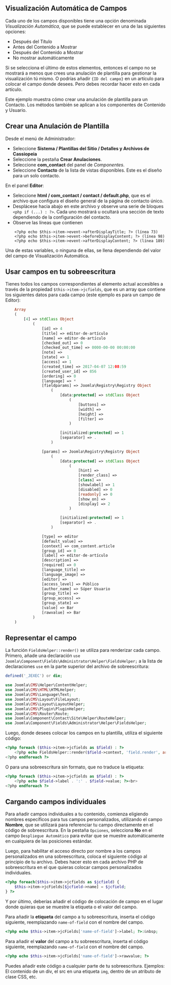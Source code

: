 <!-- Filename: J3.x:Adding_custom_fields/Overrides / Display title: Reemplazos de Plantilla -->

## Visualización Automática de Campos

Cada uno de los campos disponibles tiene una opción denominada *Visualización Automática*, que se puede establecer en una de las siguientes opciones:

* Después del Título
* Antes del Contenido a Mostrar
* Después del Contenido a Mostrar
* No mostrar automáticamente

Si se selecciona el último de estos elementos, entonces el campo no se mostrará a menos que crees una anulación de plantilla para gestionar la visualización tú mismo. O podrías añadir `{ID del campo}` en un artículo para colocar el campo donde desees. Pero debes recordar hacer esto en cada artículo.

Este ejemplo muestra cómo crear una anulación de plantilla para un Contacto. Los métodos también se aplican a los componentes de Contenido y Usuario.

## Crear una Anulación de Plantilla

Desde el menú de Administrador:

* Seleccione **Sistema / Plantillas del Sitio / Detalles y Archivos de Cassiopeia**
* Seleccione la pestaña **Crear Anulaciones**.
* Seleccione **com_contact** del panel de *Componentes*.
* Seleccione **Contacto** de la lista de vistas disponibles. Este es el diseño para un solo contacto.

En el panel **Editor**:
* Seleccione **html / com_contact / contact / default.php**, que es el archivo que configura el diseño general de la página de contacto único.
* Desplácese hacia abajo en este archivo y observe una serie de bloques `<php if (...) : ?>`. Cada uno mostrará u ocultará una sección de texto dependiendo de la configuración del contacto.
* Observe las líneas que contienen
```
    <?php echo $this->item->event->afterDisplayTitle; ?> (línea 73)
    <?php echo $this->item->event->beforeDisplayContent; ?> (línea 98)
    <?php echo $this->item->event->afterDisplayContent; ?> (línea 189)
```
Una de estas variables, o ninguna de ellas, se llena dependiendo del valor del campo de Visualización Automática.

## Usar campos en tu sobreescritura

Tienes todos los campos correspondientes al elemento actual accesibles a través de la propiedad `$this->item->jcfields`, que es un array que contiene los siguientes datos para cada campo (este ejemplo es para un campo de Editor):

```php
    Array
    (
        [4] => stdClass Object
            (
                [id] => 4
                [title] => editor-de-artículo
                [name] => editor-de-artículo
                [checked_out] => 0
                [checked_out_time] => 0000-00-00 00:00:00
                [note] =>
                [state] => 1
                [access] => 1
                [created_time] => 2017-04-07 12:08:59
                [created_user_id] => 856
                [ordering] => 0
                [language] => *
                [fieldparams] => Joomla\Registry\Registry Object
                    (
                        [data:protected] => stdClass Object
                            (
                                [buttons] =>
                                [width] =>
                                [height] =>
                                [filter] =>
                            )

                        [initialized:protected] => 1
                        [separator] => .
                    )

                [params] => Joomla\Registry\Registry Object
                    (
                        [data:protected] => stdClass Object
                            (
                                [hint] =>
                                [render_class] =>
                                [class] =>
                                [showlabel] => 1
                                [disabled] => 0
                                [readonly] => 0
                                [show_on] =>
                                [display] => 2
                            )

                        [initialized:protected] => 1
                        [separator] => .
                    )

                [type] => editor
                [default_value] =>
                [context] => com_content.article
                [group_id] => 0
                [label] => editor-de-artículo
                [description] =>
                [required] => 0
                [language_title] =>
                [language_image] =>
                [editor] =>
                [access_level] => Público
                [author_name] => Súper Usuario
                [group_title] =>
                [group_access] =>
                [group_state] =>
                [value] => Bar
                [rawvalue] => Bar
            )
    )
```

## Representar el campo

La función `FieldsHelper::render()` se utiliza para renderizar cada campo. Primero, añade una declaración `use Joomla\Component\Fields\Administrator\Helper\FieldsHelper;` a la lista de declaraciones `use` en la parte superior del archivo de sobreescritura:

```php
defined('_JEXEC') or die;

use Joomla\CMS\Helper\ContentHelper;
use Joomla\CMS\HTML\HTMLHelper;
use Joomla\CMS\Language\Text;
use Joomla\CMS\Layout\FileLayout;
use Joomla\CMS\Layout\LayoutHelper;
use Joomla\CMS\Plugin\PluginHelper;
use Joomla\CMS\Router\Route;
use Joomla\Component\Contact\Site\Helper\RouteHelper;
use Joomla\Component\Fields\Administrator\Helper\FieldsHelper;
```

Luego, donde desees colocar los campos en tu plantilla, utiliza el siguiente código:
```php
<?php foreach ($this->item->jcfields as $field) : ?>
	<?php echo FieldsHelper::render($field->context, 'field.render', array('field' => $field)); ?><br>
<?php endforeach ?>
```

O para una sobreescritura sin formato, que no traduce la etiqueta:

```php
<?php foreach ($this->item->jcfields as $field) : ?>
	<?php echo $field->label . ':' . $field->value; ?><br>
<?php endforeach ?>
```

## Cargando campos individuales

Para añadir campos individuales a tu contenido, comienza eligiendo nombres específicos para tus campos personalizados, utilizando el campo **Nombre**, que se utilizará para referenciar tu campo directamente en el código de sobreescritura. En la pestaña `Opciones`, selecciona **No** en el campo `Despliegue Automático` para evitar que se muestre automáticamente en cualquiera de las posiciones estándar.

Luego, para habilitar el acceso directo por nombre a los campos personalizados en una sobreescritura, coloca el siguiente código al principio de tu archivo. Debes hacer esto en cada archivo PHP de sobreescritura en el que quieras colocar campos personalizados individuales.

```php
<?php foreach($this->item->jcfields as $jcfield) {
    $this->item->jcFields[$jcfield->name] = $jcfield;
} ?>
```

Y por último, deberías añadir el código de colocación de campo en el lugar donde quieras que se muestre la etiqueta o el valor del campo.

Para añadir la **etiqueta** del campo a tu sobreescritura, inserta el código siguiente, reemplazando `name-of-field` con el nombre del campo.

```php
<?php echo $this->item->jcFields['name-of-field']->label; ?>:&nbsp;
```

Para añadir el **valor** del campo a tu sobreescritura, inserta el código siguiente, reemplazando `name-of-field` con el nombre del campo.

```php
<?php echo $this->item->jcFields['name-of-field']->rawvalue; ?>
```

Puedes añadir este código a cualquier parte de tu sobreescritura. Ejemplos: El contenido de un div, el src en una etiqueta `img`, dentro de un atributo de clase CSS, etc.

